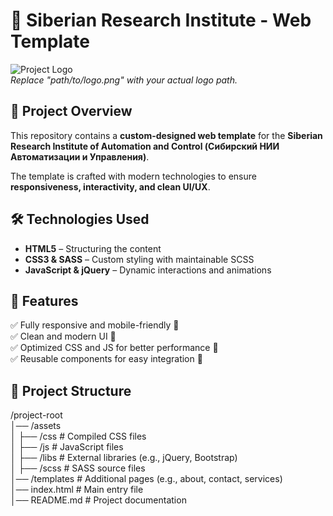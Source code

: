 # 🎨 Siberian Research Institute - Web Template  

![Project Logo](path/to/logo.png)  
*Replace "path/to/logo.png" with your actual logo path.*  

## 🚀 Project Overview  
This repository contains a **custom-designed web template** for the **Siberian Research Institute of Automation and Control (Сибирский НИИ Автоматизации и Управления)**.  

The template is crafted with modern technologies to ensure **responsiveness, interactivity, and clean UI/UX**.  

## 🛠️ Technologies Used  
- **HTML5** – Structuring the content  
- **CSS3 & SASS** – Custom styling with maintainable SCSS  
- **JavaScript & jQuery** – Dynamic interactions and animations  

## 🎯 Features  
✅ Fully responsive and mobile-friendly 📱  
✅ Clean and modern UI 🎨  
✅ Optimized CSS and JS for better performance 🚀  
✅ Reusable components for easy integration 🔄  

## 📂 Project Structure  
/project-root  
│── /assets  
│   ├── /css         # Compiled CSS files  
│   ├── /js          # JavaScript files  
│   ├── /libs        # External libraries (e.g., jQuery, Bootstrap)  
│   ├── /scss        # SASS source files  
│── /templates       # Additional pages (e.g., about, contact, services)  
│── index.html       # Main entry file  
│── README.md        # Project documentation  
